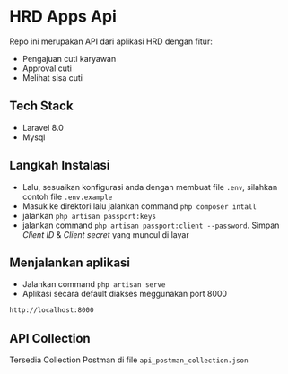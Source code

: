 # HRD Apps Api
Repo ini merupakan API dari aplikasi HRD dengan fitur:
- Pengajuan cuti karyawan
- Approval cuti
- Melihat sisa cuti

## Tech Stack
- Laravel 8.0
- Mysql

## Langkah Instalasi
- Lalu, sesuaikan konfigurasi anda dengan membuat file `.env`, silahkan contoh file `.env.example`
- Masuk ke direktori lalu jalankan command `php composer intall`
- jalankan `php artisan passport:keys`
- jalankan command `php artisan passport:client --password`. Simpan *Client ID* & *Client secret* yang muncul di layar

## Menjalankan aplikasi
- Jalankan command `php artisan serve`
- Aplikasi secara default diakses meggunakan port 8000
```sh
http://localhost:8000
```

## API Collection
Tersedia Collection Postman di file `api_postman_collection.json`
